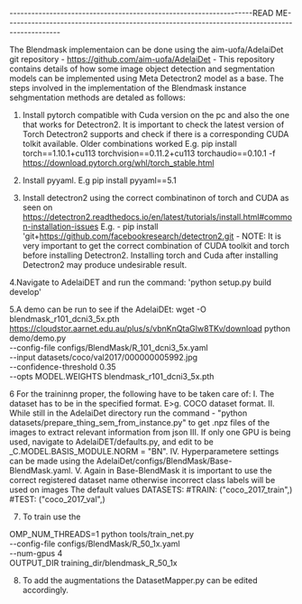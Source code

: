 -------------------------------------------------------------------READ ME---------------------------------------------------------------------------------------------

The Blendmask implementaion can be done using the aim-uofa/AdelaiDet git repository - https://github.com/aim-uofa/AdelaiDet - This repository contains details of how some image object detection and segmentation models can be implemented 
using Meta Detectron2 model as a base. The steps involved in the implementation of the Blendmask instance sehgmentation methods are detaled as follows:

1. Install pytorch compatible with Cuda version on the pc and also the one that works for Detectron2. It is important to check the latest version of Torch Detectron2 supports and check if there is a corresponding CUDA tolkit available. 
Older combinations worked E.g. pip install torch==1.10.1+cu113 torchvision==0.11.2+cu113 torchaudio==0.10.1 -f https://download.pytorch.org/whl/torch_stable.html

2. Install pyyaml. E.g pip install pyyaml==5.1 

3. Install detectron2 using the correct combinatinon of torch and CUDA as seen on https://detectron2.readthedocs.io/en/latest/tutorials/install.html#common-installation-issues E.g. -   pip install 'git+https://github.com/facebookresearch/detectron2.git -
NOTE: It is very important to get the correct combination of CUDA toolkit and torch before installing Detectron2. Installing torch and Cuda after installing Detectron2 may produce undesirable result.

4.Navigate to AdelaiDET and run the command: 'python setup.py build develop'

5.A demo can be run to see if the AdelaiDEt:
	wget -O blendmask_r101_dcni3_5x.pth https://cloudstor.aarnet.edu.au/plus/s/vbnKnQtaGlw8TKv/download
	python demo/demo.py \
   	 --config-file configs/BlendMask/R_101_dcni3_5x.yaml \
    	--input datasets/coco/val2017/000000005992.jpg \
    	--confidence-threshold 0.35 \
    	--opts MODEL.WEIGHTS blendmask_r101_dcni3_5x.pth


6 For the traininng proper, the following have to be taken care of:
	I.	 The dataset has to be in the specified format. E>g. COCO dataset format.
	II.	 While still in the AdelaiDet directory run the command - "python datasets/prepare_thing_sem_from_instance.py" to get .npz files of the images to extract relevant information from json
	III.	 If only one GPU is being used,  navigate to AdelaiDET/defaults.py, and edit to be _C.MODEL.BASIS_MODULE.NORM = "BN".
	IV. 	 Hyperparametere settings can be made using the AdelaiDet/configs/BlendMask/Base-BlendMask.yaml. 
	V. 	 Again in Base-BlendMask it is important to use the correct registered dataset name otherwise incorrect class labels will be used on images The default values 
		 DATASETS:
		 #TRAIN: ("coco_2017_train",)
		 #TEST: ("coco_2017_val",)


7. To train use the

 OMP_NUM_THREADS=1 python tools/train_net.py \
    --config-file configs/BlendMask/R_50_1x.yaml \
    --num-gpus 4 \
    OUTPUT_DIR training_dir/blendmask_R_50_1x

8. To add the augmentations the DatasetMapper.py can be edited accordingly.




